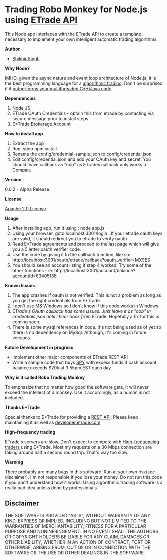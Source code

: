 # Trading Robo Monkey for Node.js using [ETrade API](https://developer.etrade.com/)

This Node app interfaces with the ETrade API to create a template necessary to implement your own intelligent automatic trading algorithms. 

**Author** 

* [Shikhir Singh](http://www.shikhir.com/)


**Why Node?**

IMHO, given the async nature and event loop architecture of Node.js, it is the best programming language for a [algorithmic trading](http://en.wikipedia.org/wiki/Algorithmic_trading). Don't be surprised if it [outperforms your multithreaded C++/Java code](http://strongloop.com/strongblog/node-js-is-faster-than-java/). 

**Dependencies**

1. Node JS
2. ETrade OAuth Credentials - obtain this from etrade by contacting via secure message prior to install steps
3. E*Trade Brokerage Account

**How to install app**

1. Extract the app
2. Run: sudo npm install
3. Rename the config/credential-sample.json to config/credential.json
4. Edit config/credential.json and add your OAuth key and secret. You should leave callback as "oob" as ETrades callback only works a Compan.



**Version**

0.0.2 - Alpha Release

**License**

[Apache 2.0 License](http://www.apache.org/licenses/LICENSE-2.0.html).


**Usage**

1. After installing app, run it using : node app.js
2. Using your browser, goto localhost:3001/login . If your etrade oauth keys are valid, it should redirect you to etrade to verify oauth
3. Read E*Trade agreements and proceed to the last page which will give you a 5 letter oauth verifier code. 
4. Use the code by giving it to the callback function, like so: http://localhost:3001/oauth/etrade/callback?oauth_verifier=MX9ES
5. You should see an account listing if step 4 worked! Try some of the other functions - ie. http://localhost:3001/account/balance?accountId=83405188

**Known Issues**

1. The app crashes if oauth is not verified. This is not a problem as long as you get the right credentials from E*Trade
2. I don't use MS Windows so I don't know if this code works in Windows.
3. E*Trade's OAuth callback has some issues. Just leave it as "oob" in credentials.json until I hear back from E*Trade. Hopefully a fix for this is coming soon. 
4. There is some mysql references in code. It's not being used as of yet so there is no dependency on MySql. Although, it's coming in future versions.

**Future Development in progress**

* Implement other major components of ETrade REST API
* Write a sample code that buys [SPY](http://finance.yahoo.com/q?s=SPY) with excess funds if cash account balance exceeds $20k at 3:55pm EST each day.

**Why is it called Robo Trading Monkey**

To emphasize that no matter how good the software gets, it will never exceed the intellect of a monkey. Use it accordingly, as a human is not included. 

**Thanks E*Trade**

Special thanks to E*Trade for providing a [REST API](https://content.etrade.com/etrade/estation/pdf/API_Technical_Documentation.pdf). Please keep maintaining it as well as [developer.etrade.com](https://developer.etrade.com/)

**High-frequency trading**

ETrade's servers are slow. Don't expect to compete with [High-frequencing traders](http://en.wikipedia.org/wiki/High-frequency_trading) using E*Trade. Most my requests on a 30 Mbps connection are taking around half a second round trip. That's way too slow.

**Warning**

There probably are many bugs in this software. Run at your own risk(see disclaimer). I'm not responsible if you lose your money. Do not run this code if you don't understand how it works. Using algorithmic trading software is a really bad idea unless done by professionals.

## Disclaimer

THE SOFTWARE IS PROVIDED "AS IS", WITHOUT WARRANTY OF ANY KIND, EXPRESS OR IMPLIED, INCLUDING 
BUT NOT LIMITED TO THE WARRANTIES OF MERCHANTABILITY, FITNESS FOR A PARTICULAR PURPOSE 
AND NONINFRINGEMENT. IN NO EVENT SHALL THE AUTHORS OR COPYRIGHT HOLDERS BE LIABLE FOR 
ANY CLAIM, DAMAGES OR OTHER LIABILITY, WHETHER IN AN ACTION OF CONTRACT, TORT OR 
OTHERWISE, ARISING FROM, OUT OF OR IN CONNECTION WITH THE SOFTWARE OR THE USE OR 
OTHER DEALINGS IN THE SOFTWARE.